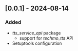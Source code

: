 ## [0.0.1] - 2024-08-14

### Added

- _tts_service_api_ package
  - support for _techmo_tts_ API
- Setuptools configuration

